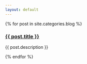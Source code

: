 ```yaml
---
layout: default
---
```

{% for post in site.categories.blog %}
        <h3>
        	<a href="{{ post.url }}">{{ post.title }}</a>
        </h3>
        <p>{{ post.description }}</p>
{% endfor %}
